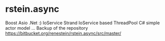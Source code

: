 # rstein.async
Boost Asio .Net :)  IoService  Strand  IoService based ThreadPool  C# simple actor model  ...
Backup of the repository https://bitbucket.org/renestein/rstein.async/src/master/
